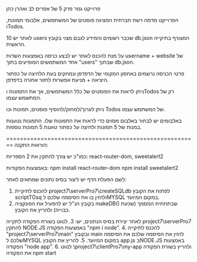 
פרוייקט גמר פרק 5 של אפרים לב ואהרן כהן

הפרוייקט מדמה רשת חברתית המציגה פוסטים של המשתמשים, אלבומי תמונות, וTodos.

לאתר יש 10 users שכבר רשומים והמידע לגבם מצוי בקובץ db.json המצורף בתיקייה הראשית.

על מנת להכנס לאתר יש לבצע כניסה באמצעות השדות username +  website של אחד המשתמשים המופיעים בתוך "users" שבתוך db.json.

פרטי הכניסה נרשמים באחסון המקומי של הדפדפן ונמחקים בעת הלחיצה על כפתור היציאה + מניעת אפשרות לחזור אחורה בדפדפן.

ניתן לראות את הפוסטים של כלל המשתמשים, אך את התמונות וTodos רק של המתשמש עצמו.

ניתן לערוך/למחוק/להוסיף פוסטים, תמונות וכו Todos של המשתמש עצמו.

באלבומים יש לבחור באלבום מסוים כדי לראות את התמונות שלו. התמונות נטענות במנות של 5 תמונות ולחיצה על כפתור טוענת 5 תמונות נוספות.






========================================================
הוראות התקנה:

כמו"כ יש צורך להתקין את 2 הספריות:
react-router-dom,  sweetalert2

באמצעות הפקודות:
npm install react-router-dom
npm install sweetalert2


לשם הפעלת הדף יש ליצור בסיס נתונים שמתאים לאתר:
1. להכנס לתיקיית project7\serverPro7\createSQLdb
לפתוח את הקובץ scriptTOsq ולהזין בו את הסיסמה שלכם לMYSQL במקום המיועד.
2. בקובץ הנ"ל יש להפעיל את הפונקציה  makeDB() שבתחתית המסמך (שכעת כבוייה) ולהריץ את הקובץ.

לאחר יצירת בסיס הנתונים, יש:
3. לנווט בשורת הפקודה לתקייה project7\serverPro7
להתקין NODE.JS באמצעות הפקודה "npm i node".
4.  להכנס לתיקייה   "project7\serverPro7\main" ובקובץ main להזין את הסיסמה שלכם את הסיסמה שלכם לMYSQL במקום המיועד.
5.  להריץ את הקובץ app.js בNODE.JS באמצעות הפקודה "node app".
6. לנווט \project7\clientPro7\my-app ולהריץ בשורת הפקודה את הפקודה npm start
